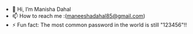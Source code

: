 

- 👋 Hi, I’m Manisha Dahal
- 📫 How to reach me :(maneeshadahal85@gmail.com)
- ⚡ Fun fact: The most common password in the world is still "123456"!!


<!---
manishaaaaaaaa/manishaaaaaaaa is a ✨ special ✨ repository because its `README.md` (this file) appears on your GitHub profile.
You can click the Preview link to take a look at your changes.
--->
